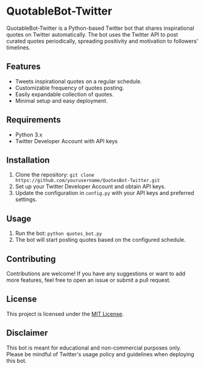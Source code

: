 # QuotableBot-Twitter
QuotableBot-Twitter is a Python-based Twitter bot that shares inspirational quotes on Twitter automatically. The bot uses the Twitter API to post curated quotes periodically, spreading positivity and motivation to followers' timelines.

## Features
- Tweets inspirational quotes on a regular schedule.
- Customizable frequency of quotes posting.
- Easily expandable collection of quotes.
- Minimal setup and easy deployment.

## Requirements
- Python 3.x
- Twitter Developer Account with API keys

## Installation
1. Clone the repository: `git clone https://github.com/yourusername/QuotesBot-Twitter.git`
2. Set up your Twitter Developer Account and obtain API keys.
3. Update the configuration in `config.py` with your API keys and preferred settings.

## Usage
1. Run the bot: `python quotes_bot.py`
2. The bot will start posting quotes based on the configured schedule.

## Contributing
Contributions are welcome! If you have any suggestions or want to add more features, feel free to open an issue or submit a pull request.

## License
This project is licensed under the [MIT License](LICENSE).

## Disclaimer
This bot is meant for educational and non-commercial purposes only. Please be mindful of Twitter's usage policy and guidelines when deploying this bot.
